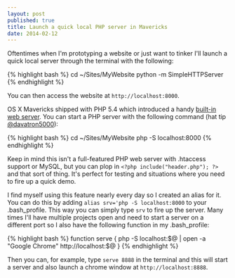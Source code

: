 ```yaml
---
layout: post
published: true
title: Launch a quick local PHP server in Mavericks
date: 2014-02-12
---
```


Oftentimes when I'm prototyping a website or just want to tinker I'll launch a quick local server through the terminal with the following:

{% highlight bash %}
cd ~/Sites/MyWebsite
python -m SimpleHTTPServer
{% endhighlight %}

You can then access the website at `http://localhost:8000`. 

OS X Mavericks shipped with PHP 5.4 which introduced a handy [built-in web server](http://www.php.net/manual/en/features.commandline.webserver.php). You can start a PHP server with the following command (hat tip [@davatron5000](https://twitter.com/davatron5000/statuses/393015226657820673)):

{% highlight bash %}
cd ~/Sites/MyWebsite
php -S localhost:8000
{% endhighlight %}

Keep in mind this isn't a full-featured PHP web server with .htaccess support or MySQL, but you can plop in `<?php include("header.php"); ?>` and that sort of thing. It's perfect for testing and situations where you need to fire up a quick demo.

I find myself using this feature nearly every day so I created an alias for it. You can do this by adding `alias srv='php -S localhost:8000` to your .bash_profile. This way you can simply type `srv` to fire up the server. Many times I'll have multiple projects open and need to start a server on a different port so I also have the following function in my .bash_profile:

{% highlight bash %}
function serve {
    php -S localhost:$@ | 
    open -a "Google Chrome" http://localhost:$@
}
{% endhighlight %}

Then you can, for example, type `serve 8888` in the terminal and this will start a server and also launch a chrome window at `http://localhost:8888`. 